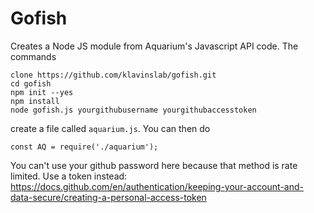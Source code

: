 Gofish
===

Creates a Node JS module from Aquarium's Javascript API code. The commands
    
    clone https://github.com/klavinslab/gofish.git
    cd gofish
    npm init --yes 
    npm install
    node gofish.js yourgithubusername yourgithubaccesstoken

create a file called `aquarium.js`. You can then do

    const AQ = require('./aquarium');

You can't use your github password here because that method is rate limited. Use a token instead: https://docs.github.com/en/authentication/keeping-your-account-and-data-secure/creating-a-personal-access-token
